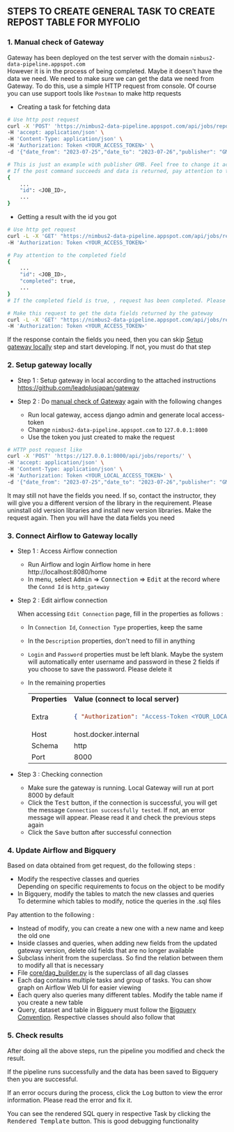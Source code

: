## STEPS TO CREATE GENERAL TASK TO CREATE REPOST TABLE FOR MYFOLIO

### 1. Manual check of Gateway

Gateway has been deployed on the test server with the domain `nimbus2-data-pipeline.appspot.com` \
However it is in the process of being completed. Maybe it doesn't have the data we need. We need to make sure we can get the data we need from Gateway. To do this, use a simple HTTP request from console. Of course you can use support tools like `Postman` to make http requests

- Creating a task for fetching data

```bash
# Use http post request
curl -X 'POST' 'https://nimbus2-data-pipeline.appspot.com/api/jobs/reports' \
-H 'accept: application/json' \
-H 'Content-Type: application/json' \
-H 'Authorization: Token <YOUR_ACCESS_TOKEN>' \
-d '{"date_from": "2023-07-25","date_to": "2023-07-26","publisher": "GMB","report_name": "LOCATION_INSIGHTS_V2"}'

# This is just an example with publisher GMB. Feel free to change it according to your needs
# If the post command succeeds and data is returned, pay attention to the id field
{
    ...
    "id": <JOB_ID>,
    ...
}
```

- Getting a result with the id you got

```bash
# Use http get request
curl -L -X 'GET' "https://nimbus2-data-pipeline.appspot.com/api/jobs/reports/<JOB_ID>" \
-H 'Authorization: Token <YOUR_ACCESS_TOKEN>'

# Pay attention to the completed field
{
    ...
    "id": <JOB_ID>,
    "completed": true,
    ...
}
# If the completed field is true, , request has been completed. Please make the next request. If it is false, the request is still incomplete. Please wait a little longer because the data generated for each request is quite a lot

# Make this request to get the data fields returned by the gateway
curl -L -X 'GET' "https://nimbus2-data-pipeline.appspot.com/api/jobs/reports/<JOB_ID>/results" \
-H 'Authorization: Token <YOUR_ACCESS_TOKEN>'
```

If the response contain the fields you need, then you can skip [Setup gateway locally](#2-setup-gateway-locally) step and start developing. If not, you must do that step

### 2. Setup gateway locally

- Step 1 : Setup gateway in local according to the attached instructions\
  https://github.com/leadplusjapan/gateway

- Step 2 : Do [manual check of Gateway](#1-manual-check-of-gateway) again with the following changes
  - Run local gateway, access django admin and generate local access-token
  - Change `nimbus2-data-pipeline.appspot.com` to `127.0.0.1:8000`
  - Use the token you just created to make the request

```bash
# HTTP post request like
curl -X 'POST' 'https://127.0.0.1:8000/api/jobs/reports/' \
-H 'accept: application/json' \
-H 'Content-Type: application/json' \
-H 'Authorization: Token <YOUR_LOCAL_ACCESS_TOKEN>' \
-d '{"date_from": "2023-07-25","date_to": "2023-07-26","publisher": "GMB","report_name": "LOCATION_INSIGHTS_V2"}'
```

It may still not have the fields you need. If so, contact the instructor, they will give you a different version of the library in the requirement. Please uninstall old version libraries and install new version libraries. Make the request again. Then you will have the data fields you need

### 3. Connect Airflow to Gateway locally

- Step 1 : Access Airflow connection
  - Run Airflow and login Airflow home in here \
    http://localhost:8080/home
  - In menu, select <kbd>Admin</kbd> => <kbd>Connection</kbd> => <kbd>Edit</kbd> at the record where the `Connd Id` is `http_gateway`
- Step 2 : Edit airflow connection

  When accessing `Edit Connection` page, fill in the properties as follows :

  - In `Connection Id`, `Connection Type` properties, keep the same
  - In the `Description` properties, don't need to fill in anything
  - `Login` and `Password` properties must be left blank. Maybe the system will automatically enter username and password in these 2 fields if you choose to save the password. Please delete it
  - In the remaining properties

    <table>
      <tr>
          <td> <strong> Properties </strong> </td>
          <td> <strong> Value (connect to local server) </strong> </td>
          <td> <strong> Value (connect to remote server) </strong> </td>
      </tr>
      <tr>
          <td> Extra </td>
        <td>
        
    ```json
    { "Authorization": "Access-Token <YOUR_LOCAL_ACCESS_TOKEN>" }
    ```
      </td>
        <td>
        
    ```json
    { "Authorization": "Access-Token <YOUR_REMOTE_ACCESS_TOKEN>" }
    ```
      </td>
      </tr>
      <tr>
          <td> Host </td>
          <td>
            host.docker.internal
          </td>
          <td>
            nimbus2-data-pipeline.appspot.com
          </td>
      </tr>
      <tr>
          <td> Schema </td>
          <td>
            http
          </td>
          <td>
            https
          </td>
      </tr>
      <tr>
          <td> Port </td>
          <td>
            8000
          </td>
          <td>
            -
          </td>

      </tr>
    </table>

- Step 3 : Checking connection
  - Make sure the gateway is running. Local Gateway will run at port 8000 by default
  - Click the <kbd>Test</kbd> button, if the connection is successful, you will get the message `Connection successfully tested`. If not, an error message will appear. Please read it and check the previous steps again
  - Click the <kbd>Save</kbd> button after successful connection

### 4. Update Airflow and Bigquery

Based on data obtained from get request, do the following steps :

- Modify the respective classes and queries \
  Depending on specific requirements to focus on the object to be modify
- In Bigquery, modify the tables to match the new classes and queries \
  To determine which tables to modify, notice the queries in the .sql files

Pay attention to the following :

- Instead of modify, you can create a new one with a new name and keep the old one
- Inside classes and queries, when adding new fields from the updated gateway version, delete old fields that are no longer available
- Subclass inherit from the superclass. So find the relation between them to modify all that is necessary
- File [core/dag_builder.py](https://github.com/leadplusjapan/nimbus-composer/blob/develop/dags/core/dag_builder.py) is the superclass of all dag classes
- Each dag contains multiple tasks and group of tasks. You can show graph on Airflow Web UI for easier viewing
- Each query also queries many different tables. Modify the table name if you create a new table
- Query, dataset and table in Bigquery must follow the [Bigquery Convention](https://reachlocaljapan.atlassian.net/wiki/spaces/PT/pages/917831706/BigQuery+Conventions). Respective classes should also follow that

### 5. Check results

After doing all the above steps, run the pipeline you modified and check the result.

If the pipeline runs successfully and the data has been saved to Bigquery then you are successful.

If an error occurs during the process, click the <kbd>Log</kbd> button to view the error information. Please read the error and fix it.

You can see the rendered SQL query in respective Task by clicking the <kbd>Rendered Template</kbd> button. This is good debugging functionality
